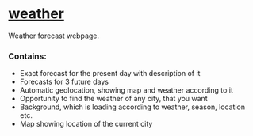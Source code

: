 # [weather](http://accidental-net.surge.sh/src/)

Weather forecast webpage.
### Contains:
* Exact forecast for the present day with description of it
* Forecasts for 3 future days
* Automatic geolocation, showing map and weather according to it
* Opportunity to find the weather of any city, that you want
* Background, which is loading according to weather, season, location etc.
* Map showing location of the current city
